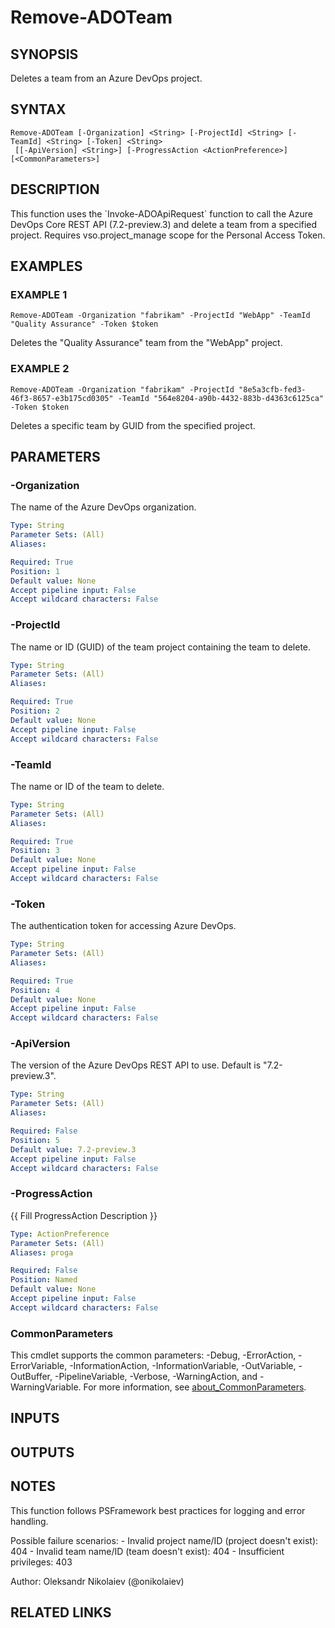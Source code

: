 ﻿---
external help file: ado.core-help.xml
Module Name: ado.core
online version: https://learn.microsoft.com/azure/devops
schema: 2.0.0
---

# Remove-ADOTeam

## SYNOPSIS
Deletes a team from an Azure DevOps project.

## SYNTAX

```
Remove-ADOTeam [-Organization] <String> [-ProjectId] <String> [-TeamId] <String> [-Token] <String>
 [[-ApiVersion] <String>] [-ProgressAction <ActionPreference>] [<CommonParameters>]
```

## DESCRIPTION
This function uses the \`Invoke-ADOApiRequest\` function to call the Azure DevOps Core REST API (7.2-preview.3) and delete a team from a specified project.
Requires vso.project_manage scope for the Personal Access Token.

## EXAMPLES

### EXAMPLE 1
```
Remove-ADOTeam -Organization "fabrikam" -ProjectId "WebApp" -TeamId "Quality Assurance" -Token $token
```

Deletes the "Quality Assurance" team from the "WebApp" project.

### EXAMPLE 2
```
Remove-ADOTeam -Organization "fabrikam" -ProjectId "8e5a3cfb-fed3-46f3-8657-e3b175cd0305" -TeamId "564e8204-a90b-4432-883b-d4363c6125ca" -Token $token
```

Deletes a specific team by GUID from the specified project.

## PARAMETERS

### -Organization
The name of the Azure DevOps organization.

```yaml
Type: String
Parameter Sets: (All)
Aliases:

Required: True
Position: 1
Default value: None
Accept pipeline input: False
Accept wildcard characters: False
```

### -ProjectId
The name or ID (GUID) of the team project containing the team to delete.

```yaml
Type: String
Parameter Sets: (All)
Aliases:

Required: True
Position: 2
Default value: None
Accept pipeline input: False
Accept wildcard characters: False
```

### -TeamId
The name or ID of the team to delete.

```yaml
Type: String
Parameter Sets: (All)
Aliases:

Required: True
Position: 3
Default value: None
Accept pipeline input: False
Accept wildcard characters: False
```

### -Token
The authentication token for accessing Azure DevOps.

```yaml
Type: String
Parameter Sets: (All)
Aliases:

Required: True
Position: 4
Default value: None
Accept pipeline input: False
Accept wildcard characters: False
```

### -ApiVersion
The version of the Azure DevOps REST API to use.
Default is "7.2-preview.3".

```yaml
Type: String
Parameter Sets: (All)
Aliases:

Required: False
Position: 5
Default value: 7.2-preview.3
Accept pipeline input: False
Accept wildcard characters: False
```

### -ProgressAction
{{ Fill ProgressAction Description }}

```yaml
Type: ActionPreference
Parameter Sets: (All)
Aliases: proga

Required: False
Position: Named
Default value: None
Accept pipeline input: False
Accept wildcard characters: False
```

### CommonParameters
This cmdlet supports the common parameters: -Debug, -ErrorAction, -ErrorVariable, -InformationAction, -InformationVariable, -OutVariable, -OutBuffer, -PipelineVariable, -Verbose, -WarningAction, and -WarningVariable. For more information, see [about_CommonParameters](http://go.microsoft.com/fwlink/?LinkID=113216).

## INPUTS

## OUTPUTS

## NOTES
This function follows PSFramework best practices for logging and error handling.

Possible failure scenarios:
    - Invalid project name/ID (project doesn't exist): 404
    - Invalid team name/ID (team doesn't exist): 404
    - Insufficient privileges: 403

Author: Oleksandr Nikolaiev (@onikolaiev)

## RELATED LINKS
